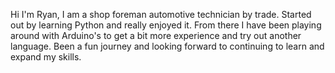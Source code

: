 Hi I'm Ryan, I am a shop foreman automotive technician by trade. Started out by learning Python and really enjoyed it. 
From there I have been playing around with Arduino's to get a bit more experience and try out another language. 
Been a fun journey and looking forward to continuing to learn and expand my skills. 

<!---
WYLTK5/WYLTK5 is a ✨ special ✨ repository because its `README.md` (this file) appears on your GitHub profile.
You can click the Preview link to take a look at your changes.
--->
